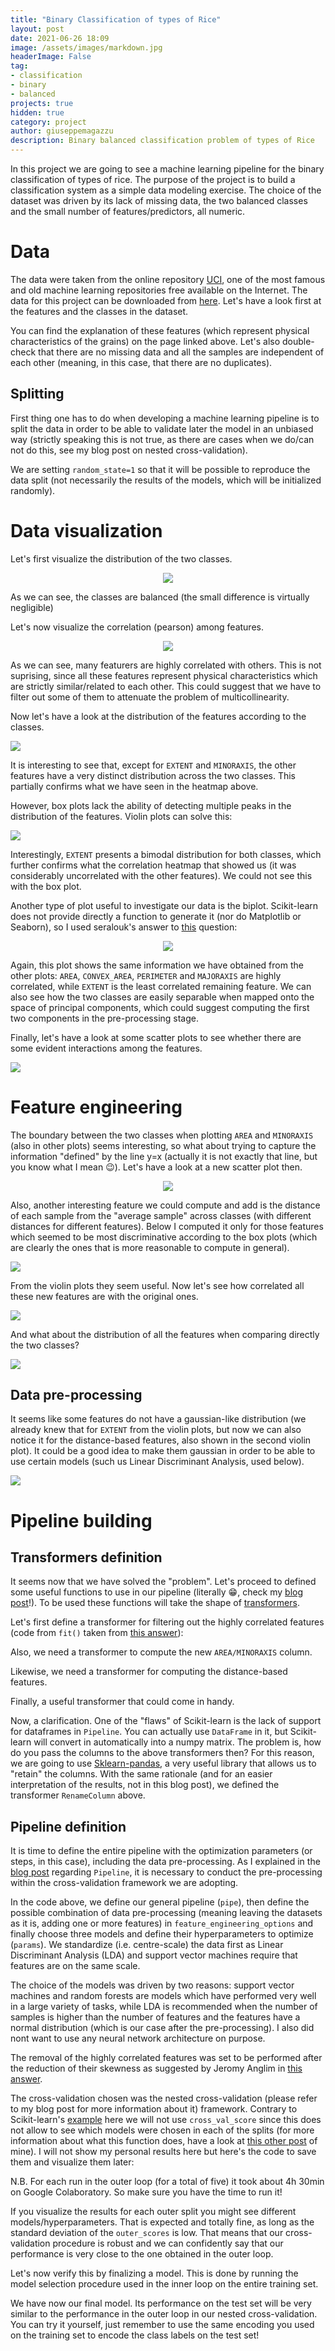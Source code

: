 ```yaml
---
title: "Binary Classification of types of Rice"
layout: post
date: 2021-06-26 18:09
image: /assets/images/markdown.jpg
headerImage: False
tag:
- classification
- binary
- balanced
projects: true
hidden: true
category: project
author: giuseppemagazzu
description: Binary balanced classification problem of types of Rice
---
```

In this project we are going to see a machine learning pipeline for the binary classification of types of rice. The purpose of the project is to build a classification system as a simple data modeling exercise. The choice of the dataset was driven by its lack of missing data, the two balanced classes and the small number of features/predictors, all numeric.
# Data
The data were taken from the online repository [UCI](https://archive.ics.uci.edu/ml/index.php), one of the most famous and old machine learning repositories free available on the Internet. The data for this project can be downloaded from [here](https://archive.ics.uci.edu/ml/datasets/Rice+%28Cammeo+and+Osmancik%29). Let's have a look first at the features and the classes in the dataset.

<script src="https://gist.github.com/GiuseppeMagazzu/94d7588a745785327d2d7a5cd32473e0.js"></script>

<script src="https://gist.github.com/GiuseppeMagazzu/e70085d48b91414dad4fc7929e45aca5.js"></script>

You can find the explanation of these features (which represent physical characteristics of the grains) on the page linked above.
Let's also double-check that there are no missing data and all the samples are independent of each other (meaning, in this case, that there are no duplicates).

<script src="https://gist.github.com/GiuseppeMagazzu/4b1c39f3dac89601c1a5f9be7a54949f.js"></script>

## Splitting
First thing one has to do when developing a machine learning pipeline is to split the data in order to be able to validate later the model in an unbiased way (strictly speaking this is not true, as there are cases when we do/can not do this, see my blog post on nested cross-validation).

<script src="https://gist.github.com/GiuseppeMagazzu/fe1806a63b90d615346c4b6e3d5477e2.js"></script>

We are setting `random_state=1` so that it will be possible to reproduce the data split (not necessarily the results of the models, which will be initialized randomly).

# Data visualization
Let's first visualize the distribution of the two classes.

<script src="https://gist.github.com/GiuseppeMagazzu/ea61f9e10b6e577b9ffdcbc3a861e968.js"></script>

<div align="center"><img src="https://raw.githubusercontent.com/GiuseppeMagazzu/GiuseppeMagazzu.github.io/master/assets/images/2021-06-26-RICE_project/class_distribution.png" /></div>

As we can see, the classes are balanced (the small difference is virtually negligible)

Let's now visualize the correlation (pearson) among features.

<script src="https://gist.github.com/GiuseppeMagazzu/fb9ba10da62fb69d6d8864aa816d87ad.js"></script>

<div align="center"><img src="https://raw.githubusercontent.com/GiuseppeMagazzu/GiuseppeMagazzu.github.io/master/assets/images/2021-06-26-RICE_project/correlation_heatmap.png" /></div>

As we can see, many featurers are highly correlated with others. This is not suprising, since all these features represent physical characteristics which are strictly similar/related to each other. This could suggest that we have to filter out some of them to attenuate the problem of multicollinearity.

Now let's have a look at the distribution of the features according to the classes.

<script src="https://gist.github.com/GiuseppeMagazzu/284af92da55bacdaf1a9bd6866a4fa47.js"></script>

<div class="center"><img src="https://raw.githubusercontent.com/GiuseppeMagazzu/GiuseppeMagazzu.github.io/master/assets/images/2021-06-26-RICE_project/boxplot.png" /></div>

It is interesting to see that, except for `EXTENT` and `MINORAXIS`, the other features have a very distinct distribution across the two classes. This partially confirms what we have seen in the heatmap above.

However, box plots lack the ability of detecting multiple peaks in the distribution of the features. Violin plots can solve this:

<script src="https://gist.github.com/GiuseppeMagazzu/ad5c5b36fe754b36d6f8e293128af389.js"></script>

<div class="center"><img src="https://raw.githubusercontent.com/GiuseppeMagazzu/GiuseppeMagazzu.github.io/master/assets/images/2021-06-26-RICE_project/violinplot.png" /></div>

Interestingly, `EXTENT` presents a bimodal distribution for both classes, which further confirms what the correlation heatmap that showed us (it was considerably uncorrelated with the other features). We could not see this with the box plot.

Another type of plot useful to investigate our data is the biplot. Scikit-learn does not provide directly a function to generate it (nor do Matplotlib or Seaborn), so I used seralouk's answer to [this](https://stackoverflow.com/questions/39216897/plot-pca-loadings-and-loading-in-biplot-in-sklearn-like-rs-autoplot) question:

<script src="https://gist.github.com/GiuseppeMagazzu/38f6688d0404ff2819baa1ba3c477e70.js"></script>

<div align="center"><img src="https://raw.githubusercontent.com/GiuseppeMagazzu/GiuseppeMagazzu.github.io/master/assets/images/2021-06-26-RICE_project/biplot.png" /></div>

Again, this plot shows the same information we have obtained from the other plots: `AREA`, `CONVEX_AREA`, `PERIMETER` and `MAJORAXIS` are highly correlated, while `EXTENT` is the least correlated remaining feature. We can also see how the two classes are easily separable when mapped onto the space of principal components, which could suggest computing the first two components in the pre-processing stage.

Finally, let's have a look at some scatter plots to see whether there are some evident interactions among the features.

<script src="https://gist.github.com/GiuseppeMagazzu/c8ea5c55eee92da06a4c97c05e41efaa.js"></script>

<div class="center"><img src="https://raw.githubusercontent.com/GiuseppeMagazzu/GiuseppeMagazzu.github.io/master/assets/images/2021-06-26-RICE_project/scatterplot.png" /></div>

# Feature engineering
The boundary between the two classes when plotting `AREA` and `MINORAXIS` (also in other plots) seems interesting, so what about trying to capture the information "defined" by the line y=x (actually it is not exactly that line, but you know what I mean 😉). Let's have a look at a new scatter plot then.

<script src="https://gist.github.com/GiuseppeMagazzu/d234bfa4e10e42e389af20255d239d56.js"></script>

<div align="center"><img src="https://raw.githubusercontent.com/GiuseppeMagazzu/GiuseppeMagazzu.github.io/master/assets/images/2021-06-26-RICE_project/scatterplot2.png" /></div>

Also, another interesting feature we could compute and add is the distance of each sample from the "average sample" across classes (with different distances for different features). Below I computed it only for those features which seemed to be most discriminative according to the box plots (which are clearly the ones that is more reasonable to compute in general).

<script src="https://gist.github.com/GiuseppeMagazzu/5b69adf5abcea11016a251fd52198011.js"></script>

<div class="center"><img src="https://raw.githubusercontent.com/GiuseppeMagazzu/GiuseppeMagazzu.github.io/master/assets/images/2021-06-26-RICE_project/violinplot2.png" /></div>

From the violin plots they seem useful. Now let's see how correlated all these new features are with the original ones.

<script src="https://gist.github.com/GiuseppeMagazzu/9efb9fd2cfb7a921115f321dd8501cda.js"></script>

<div class="center"><img src="https://raw.githubusercontent.com/GiuseppeMagazzu/GiuseppeMagazzu.github.io/master/assets/images/2021-06-26-RICE_project/correlation_heatmap2.png" /></div>

And what about the distribution of all the features when comparing directly the two classes?

<script src="https://gist.github.com/GiuseppeMagazzu/c777ea737ff59858ce60be0a3b955a47.js"></script>

<div class="center"><img src="https://raw.githubusercontent.com/GiuseppeMagazzu/GiuseppeMagazzu.github.io/master/assets/images/2021-06-26-RICE_project/histogram.png" /></div>

## Data pre-processing
It seems like some features do not have a gaussian-like distribution (we already knew that for `EXTENT` from the violin plots, but now we can also notice it for the distance-based features, also shown in the second violin plot). It could be a good idea to make them gaussian in order to be able to use certain models (such us Linear Discriminant Analysis, used below).

<script src="https://gist.github.com/GiuseppeMagazzu/36fda5f811f14e4ed6c5d98fd7cebb72.js"></script>

<div class="center"><img src="https://raw.githubusercontent.com/GiuseppeMagazzu/GiuseppeMagazzu.github.io/master/assets/images/2021-06-26-RICE_project/histogram2.png" /></div>

# Pipeline building

## Transformers definition
It seems now that we have solved the "problem". Let's proceed to defined some useful functions to use in our pipeline (literally 😁, check my [blog post](https://giuseppemagazzu.github.io/pipeline_study/)!). To be used these functions will take the shape of [transformers](https://scikit-learn.org/stable/modules/generated/sklearn.base.TransformerMixin.html#sklearn.base.TransformerMixin).

Let's first define a transformer for filtering out the highly correlated features (code from `fit()` taken from [this answer](https://stackoverflow.com/questions/49282049/remove-strongly-correlated-columns-from-dataframe)):

<script src="https://gist.github.com/GiuseppeMagazzu/30a0f900b35decd084f2eb2232b44a58.js"></script>

Also, we need a transformer to compute the new `AREA/MINORAXIS` column.

<script src="https://gist.github.com/GiuseppeMagazzu/1f87efa1e15a6871523cb0d1b5f90ca6.js"></script>

Likewise, we need a transformer for computing the distance-based features.

<script src="https://gist.github.com/GiuseppeMagazzu/b8d170b0cabed08a68ede7b221507fa6.js"></script>

Finally, a useful transformer that could come in handy.

<script src="https://gist.github.com/GiuseppeMagazzu/6bb91caa708467806977ca124d03c565.js"></script>

Now, a clarification. One of the "flaws" of Scikit-learn is the lack of support for dataframes in `Pipeline`. You can actually use `DataFrame` in it, but Scikit-learn will convert in automatically into a numpy matrix. The problem is, how do you pass the columns to the above transformers then? For this reason, we are going to use  [Sklearn-pandas](https://github.com/scikit-learn-contrib/sklearn-pandas), a very useful library that allows us to "retain" the columns. With the same rationale (and for an easier interpretation of the results, not in this blog post), we defined the transformer `RenameColumn` above. 

## Pipeline definition
It is time to define the entire pipeline with the optimization parameters (or steps, in this case), including the data pre-processing. As I explained in the [blog post](https://giuseppemagazzu.github.io/pipeline_study/) regarding `Pipeline`, it is necessary to conduct the pre-processing within the cross-validation framework we are adopting.

<script src="https://gist.github.com/GiuseppeMagazzu/09468e560bdc78e619abfd68c42cc734.js"></script>

In the code above, we define our general pipeline (`pipe`), then define the possible combination of data pre-processing (meaning leaving the datasets as it is, adding one or more features) in `feature_engineering_options` and finally choose three models and define their hyperparameters to optimize (`params`). We standardize (i.e. centre-scale) the data first as Linear Discriminant Analysis (LDA) and support vector machines require that features are on the same scale.

The choice of the models was driven by two reasons: support vector machines and random forests are models which have performed very well in a large variety of tasks, while LDA is recommended when the number of samples is higher than the number of features and the features have a normal distribution (which is our case after the pre-processing). I also did nont want to use any neural network architecture on purpose.

The removal of the highly correlated features was set to be performed after the reduction of their skewness as suggested by Jeromy Anglim in [this answer](https://stats.stackexchange.com/questions/3730/pearsons-or-spearmans-correlation-with-non-normal-data). 

The cross-validation chosen was the nested cross-validation (please refer to my blog post for more information about it) framework. Contrary to Scikit-learn's [example](https://scikit-learn.org/stable/auto_examples/model_selection/plot_nested_cross_validation_iris.html) here we will not use `cross_val_score` since this does not allow to see which models were chosen in each of the splits (for more information about what this function does, have a look at [this other post](https://giuseppemagazzu.github.io/pipeline_study/) of mine). I will not show my personal results here but here's the code to save them and visualize them later: 

<script src="https://gist.github.com/GiuseppeMagazzu/22263055bd5a87f599d7e34e60cef8d0.js"></script>

N.B. For each run in the outer loop (for a total of five) it took about 4h 30min on Google Colaboratory. So make sure you have the time to run it!

If you visualize the results for each outer split you might see different models/hyperparameters. That is expected and totally fine, as long as the standard deviation of the `outer_scores` is low. That means that our cross-validation procedure is robust and we can confidently say that our performance is very close to the one obtained in the outer loop.

Let's now verify this by finalizing a model. This is done by running the model selection procedure used in the inner loop on the entire training set.

<script src="https://gist.github.com/GiuseppeMagazzu/76276577fde7e7ba966f520c761bfa6f.js"></script>

We have now our final model. Its performance on the test set will be very similar to the performance in the outer loop in our nested cross-validation. You can try it yourself, just remember to use the same encoding you used on the training set to encode the class labels on the test set!
